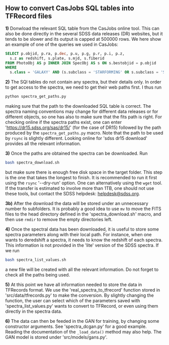 ## How to convert CasJobs SQL tables into TFRecord files ##

**1)** Donwload the relevant SQL table from the CasJobs online tool. This can also be done directly in the several SDSS data releases (DR) websites, but it tends to be slower and its output is capped at 500000 rows. We here show an example of one of the queries we used in CasJobs: 

```sql
SELECT p.objid, p.ra, p.dec, p.u, p.g, p.r, p.i, p.z,
  s.z as redshift, s.plate, s.mjd, s.fiberid 
FROM PhotoObj AS p INNER JOIN SpecObj AS s ON s.bestobjid = p.objid
WHERE 
  s.class = 'GALAXY' AND (s.subclass = 'STARFORMING' OR s.subclass = 'STARBURST')
```

**2)** The SQl tables do not contain any spectra, but their details only. In order to get access to the spectra, we need to get their web paths first. I thus run

```bash
python spectra_get_paths.py
```

making sure that the path to the downloaded SQL table is correct. The spectra naming conventions may change for different data releases or for different objects, so one has also to make sure that the fits path is right. For checking online if the spectra paths exist, one can enter 'https://dr15.sdss.org/sas/dr15/' (for the case of DR15) followed by the path produced by the ```spectra_get_paths.py``` macro. Note that the path to be used by ```rsync``` is slightly different. Looking online for 'sdss dr15 download' provides all the relevant information. 

**3)** Once the paths are obtained the spectra can be downloaded. Run

```bash
bash spectra_download.sh
```

but make sure there is enough free disk space in the target folder. This step is the one that takes the longest to finish. It is recommended to run it first using the ```rsync``` '--dry-run' option. One can alternatively using the ```wget``` tool. If the transfer is estimated to involve more than 1TB, one should not use these tools, but contact the SDSS helpdesk: helpdesk@sdss.org.

**3b)** After the download the data will be stored under an unnecessary number fo subfolders. It is probably a good idea to use ```mv``` to move the FITS files to the head directory defined in the 'spectra_download.sh' macro, and then use ```rmdir``` to remove the empty directories left.


**4)** Once the spectral data has been downloaded, it is useful to store some spectra parameters along with their local path. For instance, when one wants to deredshift a spectra, it needs to know the redshift of each spectra. This information is not provided in the 'lite' version of the SDSS spectra. If we run

```bash
bash spectra_list_values.sh
```

a new file will be created with all the relevant information. Do not forget to check all the paths being used.

**5)** At this point we have all information needed to store the data in TFRecords format. We use the 'real_spectra_to_tfrecord' function stored in 'src/data/tfrecords.py' to make the conversion. By slightly changing the function, the user can select which of the parameters saved with 'spectra_list_values.py' wants to convert to TFRecord, or even using them directly in the spectra data.

**6)** The data can then be feeded in the GAN for training, by changing some constructor arguments. See 'spectra_dcgan.py' for a good example. Reading the documentation of the ```_load_data()``` method may also help. The GAN model is stored under 'src/models/gans.py'.


